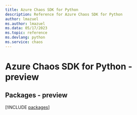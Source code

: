 ```yaml
---
title: Azure Chaos SDK for Python
description: Reference for Azure Chaos SDK for Python
author: lmazuel
ms.author: lmazuel
ms.data: 05/17/2023
ms.topic: reference
ms.devlang: python
ms.service: chaos
---
```

# Azure Chaos SDK for Python - preview
## Packages - preview
[!INCLUDE [packages](chaos-index.md)]